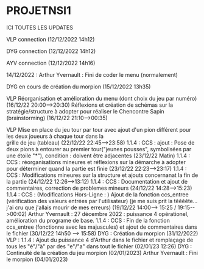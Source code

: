 # PROJETNSI1
ICI TOUTES LES UPDATES

VLP connection (12/12/2022 14h12)

DYG connection (12/12/2022 14h12)

AYV connection (12/12/2022 14h16)

14/12/2022 : Arthur Yvernault : Fini de coder le menu (normalement)

DYG en cours de création du morpion (15/12/2022 13h35)

VLP Réorganisation et amélioration du menu (dont choix du jeu par numéro) (16/12/22 20:00-->20:30)
    Réflexions et création de schémas sur la stratégie/structure à adopter pour réaliser le Chencontre    Sapin (brainstorming)    (16/12/22 21:10-->00:35)

VLP Mise en place du jeu tour par tour avec ajout d'un pion différent pour les deux joueurs à chaque tour dans la       
    grille  de jeu (tableau)                                                                (22/12/22 22:45-->23:58)
    1.1.4 : CCS : ajout : Pose de deux pions à entourer au premier tour("jeunes pousses", symbolisées par une étoile "*"), condition : doivent être adjacentes                                               (23/12/22 Matin)
    1.1.4 : CCS : réorganisations mineures et réflexions sur la démarche à adopter pour déterminer quand la partie est finie                                                                                   (23/12/22 22:23-->23:17)
    1.1.4 : CCS : Modifications mineures sur la structure et ajouts concernanat la fin de la partie 
                                                                                            (24/12/22 12:26-->13:12)
    1.1.4 : CCS : Documentation et ajout de commentaires, correction de problemes mineurs   (24/12/22 14:28-->15:23)
    1.1.4 : CCS : (Modifications Hors-Ligne : ) Ajout de la fonction ccs_entree (vérification des valeurs entrées par l'utilisateur) (je me suis prit la têêêête... j'ai cru que j'allais mourir de mes erreurs) 
                                                                            (19/12/22 14:00--> 15:25 / 19:15-->00:02)
Arthur Yvernault : 27 décembre 2022 : puissance 4 opérationel, amélioration du programe de base.
    1.1.4 : CCS : Fin de la fonction ccs_entree (fonctionne avec les majuscules) et ajout de commentaires dans le fichier                                                                                 (30/12/22 14h50 --> 15:58)
DYG : Création du morpion (31/12/2022)
VLP : 1.1.4 : Ajout du puissance 4 d'Arthur dans le fichier et remplaçage de tous les "é"/"à" par des "e"/"a" dans tout
    le fichier                                                                              (02/01/23 12:26)
DYG : Continuité de la création du jeu morpion (02/01/2023)
Arthur Yvernault : Fini le morpion (04/01/2023)
